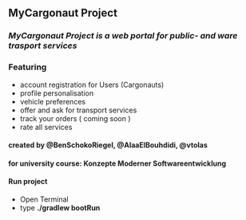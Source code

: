 ## MyCargonaut Project  
### ***MyCargonaut Project is a web portal for public- and ware trasport services***  
### Featuring
- account registration for Users (Cargonauts)
- profile personalisation
- vehicle preferences
- offer and ask for transport services
- track your orders ( coming soon )
- rate all services

#### created by @BenSchokoRiegel, @AlaaElBouhdidi, @vtolas
#### for university course: Konzepte Moderner Softwareentwicklung
#### Run project
- Open Terminal
- type **./gradlew bootRun**
